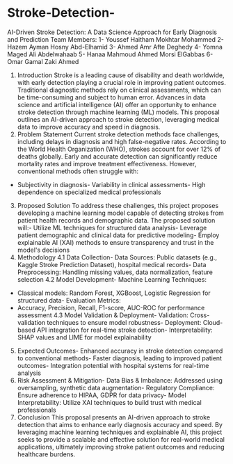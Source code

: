 # Stroke-Detection-
AI-Driven Stroke Detection: A Data Science Approach for Early
 Diagnosis and Prediction
 Team Members:
 1- Youssef Haitham Mokhtar Mohammed
 2- Hazem Ayman Hosny Abd-Elhamid
 3- Ahmed Amr Afte Deghedy
 4- Yomna Maged Ali Abdelwahaab
 5- Hanaa Mahmoud Ahmed Morsi ElGabbas
 6- Omar Gamal Zaki Ahmed
 1. Introduction
 Stroke is a leading cause of disability and death worldwide, with early detection playing a crucial role
 in improving patient outcomes. 
Traditional diagnostic methods rely on clinical assessments, which can be time-consuming and
 subject to human error. Advances in data 
science and artificial intelligence (AI) offer an opportunity to enhance stroke detection through
 machine learning (ML) models. This 
proposal outlines an AI-driven approach to stroke detection, leveraging medical data to improve
 accuracy and speed in diagnosis.
 2. Problem Statement
 Current stroke detection methods face challenges, including delays in diagnosis and high
 false-negative rates. According to the World 
Health Organization (WHO), strokes account for over 12% of deaths globally. Early and accurate
 detection can significantly reduce mortality 
rates and improve treatment effectiveness. However, conventional methods often struggle with:
- Subjectivity in diagnosis- Variability in clinical assessments- High dependence on specialized medical professionals
 3. Proposed Solution
 To address these challenges, this project proposes developing a machine learning model capable of
 detecting strokes from patient health 
records and demographic data. The proposed solution will:- Utilize ML techniques for structured data analysis- Leverage patient demographic and clinical data for predictive modeling- Employ explainable AI (XAI) methods to ensure transparency and trust in the model's decisions
 4. Methodology
 4.1 Data Collection- Data Sources: Public datasets (e.g., Kaggle Stroke Prediction Dataset), hospital medical records- Data Preprocessing: Handling missing values, data normalization, feature selection
 4.2 Model Development- Machine Learning Techniques:
  - Classical models: Random Forest, XGBoost, Logistic Regression for structured data- Evaluation Metrics:
  - Accuracy, Precision, Recall, F1-score, AUC-ROC for performance assessment
 4.3 Model Validation & Deployment- Validation: Cross-validation techniques to ensure model robustness- Deployment: Cloud-based API integration for real-time stroke detection- Interpretability: SHAP values and LIME for model explainability
5. Expected Outcomes- Enhanced accuracy in stroke detection compared to conventional methods- Faster diagnosis, leading to improved patient outcomes- Integration potential with hospital systems for real-time analysis
 6. Risk Assessment & Mitigation- Data Bias & Imbalance: Addressed using oversampling, synthetic data augmentation- Regulatory Compliance: Ensure adherence to HIPAA, GDPR for data privacy- Model Interpretability: Utilize XAI techniques to build trust with medical professionals
 7. Conclusion
 This proposal presents an AI-driven approach to stroke detection that aims to enhance early
 diagnosis accuracy and speed. By leveraging 
machine learning techniques and explainable AI, this project seeks to provide a scalable and
 effective solution for real-world medical 
applications, ultimately improving stroke patient outcomes and reducing healthcare burdens.
